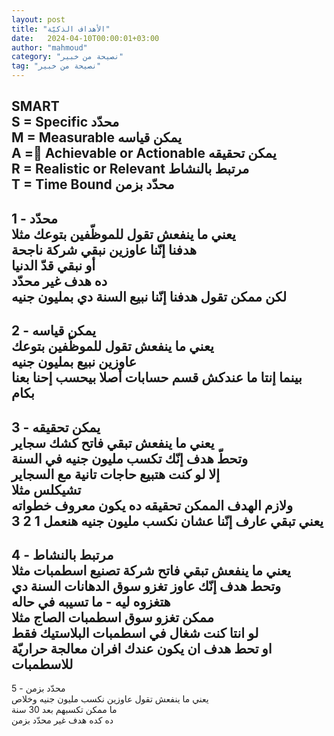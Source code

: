 ```yaml
---
layout: post
title: "الأهداف الذكيّة"
date:   2024-04-10T00:00:01+03:00
author: "mahmoud"
category: "نصيحة من خبير"
tag: "نصيحة من خبير"
---
```



SMART  
S = Specific محدّد  
M = Measurable يمكن قياسه  
A = ِAchievable or Actionable
يمكن تحقيقه  
R = Realistic or Relevant مرتبط بالنشاط  
T = Time Bound محدّد بزمن  
-  
1 - محدّد  
يعني ما ينفعش تقول للموظّفين بتوعك مثلا  
هدفنا إنّنا عاوزين نبقي شركة ناجحة  
أو نبقي قدّ الدنيا  
ده هدف غير محدّد  
لكن ممكن تقول هدفنا إنّنا نبيع السنة دي بمليون
جنيه  
-  
2 - يمكن قياسه  
يعني ما ينفعش تقول للموظّفين بتوعك  
عاوزين نبيع بمليون جنيه  
بينما إنتا ما عندكش قسم حسابات أصلا بيحسب إحنا بعنا
بكام  
-  
3 - يمكن تحقيقه  
يعني ما ينفعش تبقي فاتح كشك سجاير  
وتحطّ هدف إنّك تكسب مليون جنيه في السنة  
إلا لو كنت هتبيع حاجات تانية مع السجاير  
تشيكلس مثلا  
ولازم الهدف الممكن تحقيقه ده يكون معروف خطواته  
يعني تبقي عارف إنّنا عشان نكسب مليون جنيه هنعمل 1 2
3  
-  
4 - مرتبط بالنشاط  
يعني ما ينفعش تبقي فاتح شركة تصنيع اسطمبات مثلا  
وتحط هدف إنّك عاوز تغزو سوق الدهانات السنة دي  
هتغزوه ليه - ما تسيبه في حاله  
ممكن تغزو سوق اسطمبات الصاج مثلا  
لو انتا كنت شغال في اسطمبات البلاستيك فقط  
او تحط هدف ان يكون عندك افران معالجة حراريّة
للاسطمبات  
-  
5 - محدّد بزمن  
يعني ما ينفعش تقول عاوزين نكسب مليون جنيه وخلاص  
ما ممكن تكسبهم بعد 30 سنة  
ده كده هدف غير محدّد بزمن
